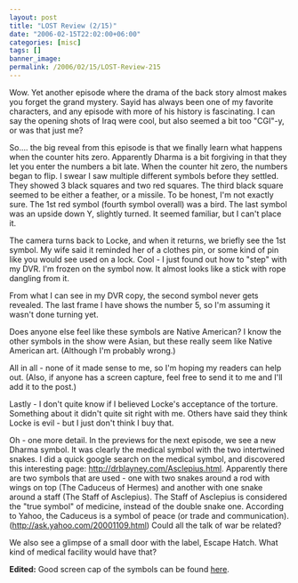 ```yaml
---
layout: post
title: "LOST Review (2/15)"
date: "2006-02-15T22:02:00+06:00"
categories: [misc]
tags: []
banner_image: 
permalink: /2006/02/15/LOST-Review-215
---
```


Wow. Yet another episode where the drama of the back story almost makes you forget the grand mystery. Sayid has always been one of my favorite characters, and any episode with more of his history is fascinating. I can say the opening shots of Iraq were cool, but also seemed a bit too "CGI"-y, or was that just me?

So.... the big reveal from this episode is that we finally learn what happens when the counter hits zero. Apparently Dharma is a bit forgiving in that they let you enter the numbers a bit late. When the counter hit zero, the numbers began to flip. I swear I saw multiple different symbols before they settled. They showed 3 black squares and two red squares. The third black square seemed to be either a feather, or a missile. To be honest, I'm not exactly sure. The 1st red symbol (fourth symbol overall) was a bird. The last symbol was an upside down Y, slightly turned. It seemed familiar, but I can't place it.

The camera turns back to Locke, and when it returns, we briefly see the 1st symbol. My wife said it reminded her of a clothes pin, or some kind of pin like you would see used on a lock. Cool - I just found out how to "step" with my DVR. I'm frozen on the symbol now. It almost looks like a stick with rope dangling from it.

From what I can see in my DVR copy, the second symbol never gets revealed. The last frame I have shows the number 5, so I'm assuming it wasn't done turning yet.

Does anyone else feel like these symbols are Native American? I know the other symbols in the show were Asian, but these really seem like Native American art. (Although I'm probably wrong.)

All in all - none of it made sense to me, so I'm hoping my readers can help out. (Also, if anyone has a screen capture, feel free to send it to me and I'll add it to the post.)

Lastly - I don't quite know if I believed Locke's acceptance of the torture. Something about it didn't quite sit right with me. Others have said they think Locke is evil - but I just don't think I buy that. 

Oh - one more detail. In the previews for the next episode, we see a new Dharma symbol. It was clearly the medical symbol with the two intertwined snakes. I did a quick google search on the medical symbol, and discovered this interesting page: <a href="http://drblayney.com/Asclepius.html">http://drblayney.com/Asclepius.html</a>. Apparently there are two symbols that are used - one with two snakes around a rod with wings on top (The Caduceus of Hermes) and another with one snake around a staff (The Staff of Asclepius). The Staff of Asclepius is considered the "true symbol" of medicine, instead of the double snake one. According to Yahoo, the Caduceus is a symbol of peace (or trade and communication). (<a href="http://ask.yahoo.com/20001109.html">http://ask.yahoo.com/20001109.html</a>) Could all the talk of war be related?

We also see a glimpse of a small door with the label, Escape Hatch. What kind of medical facility would have that?

<b>Edited:</b> Good screen cap of the symbols can be found <a href="http://lost.cubit.net/pics/2x14/glyphs.jpg">here</a>.